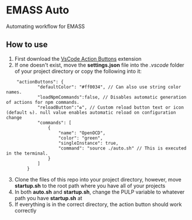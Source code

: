 # EMASS Auto
Automating workflow for EMASS
## How to use
1. First download the [VsCode Action Buttons](https://marketplace.visualstudio.com/items?itemName=seunlanlege.action-buttons) extension
2. If one doesn't exist, move the **settings.json** file into the *.vscode* folder of your project directory or copy the following into it: 
```
    "actionButtons": {
            "defaultColor": "#ff0034", // Can also use string color names.
            "loadNpmCommands":false, // Disables automatic generation of actions for npm commands.
            "reloadButton":"♻️", // Custom reload button text or icon (default ↻). null value enables automatic reload on configuration change
            "commands": [
                {
                    "name": "OpenOCD",
                    "color": "green",
                    "singleInstance": true,
                    "command": "source ./auto.sh" // This is executed in the terminal.
                }
            ]
        }
```
3. Clone the files of this repo into your project directory, however, move **startup.sh** to the root path where you have all of your projects
4. In both **auto.sh** and **startup.sh**, change the PULP variable to whatever path you have **startup.sh** at
5. If everything is in the correct directory, the action button should work correctly
